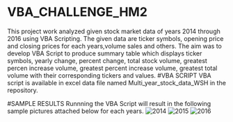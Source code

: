 # VBA_CHALLENGE_HM2
This project work analyzed given stock market data of years 2014 through 2016 using VBA Scripting. The given data are ticker symbols, opening price and closing prices for each years,volume sales and others.
The aim was to develop VBA Script to produce summary table  which displays ticker symbols, yearly change, percent change, total stock volume, greatest percen increase volume, greatest percent increase volume, greatest total volume with their corresponding tickers and values. 
#VBA SCRIPT 
VBA script is available in excel data file named Multi_year_stock_data_WSH in the repository.

#SAMPLE RESULTS 
Runnning the VBA Script will result in the following sample pictures attached below for each years. 
![2014](https://user-images.githubusercontent.com/84547558/147869417-b862bd14-730b-4e00-bbb1-60f38502f68f.JPG)
![2015](https://user-images.githubusercontent.com/84547558/147869420-71e9d78f-ec3c-4360-9125-c34811492e69.JPG)
![2016](https://user-images.githubusercontent.com/84547558/147869421-1faf3959-4fc6-48ff-a94f-6287f0a740f5.JPG)
